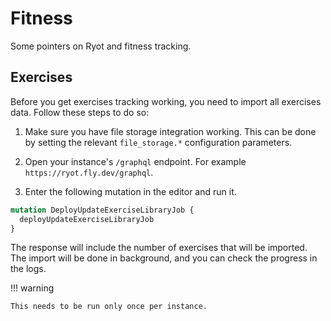 # Fitness

Some pointers on Ryot and fitness tracking.

## Exercises

Before you get exercises tracking working, you need to import all exercises data.
Follow these steps to do so:

1. Make sure you have file storage integration working. This can be done by setting
the relevant `file_storage.*` configuration parameters.

2. Open your instance's `/graphql` endpoint. For example `https://ryot.fly.dev/graphql`.

3. Enter the following mutation in the editor and run it.

  ```graphql
  mutation DeployUpdateExerciseLibraryJob {
    deployUpdateExerciseLibraryJob
  }
  ```

  The response will include the number of exercises that will be imported. The
  import will be done in background, and you can check the progress in the logs.

!!! warning

    This needs to be run only once per instance.
